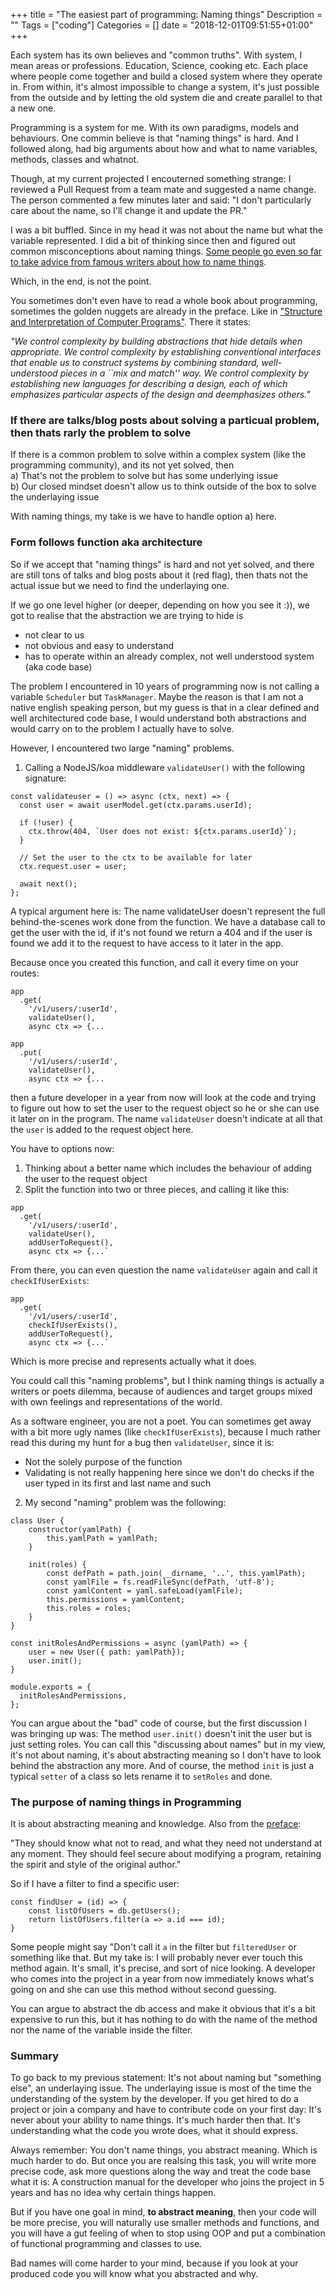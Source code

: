 +++
title = "The easiest part of programming: Naming things"
Description = ""
Tags = ["coding"]
Categories = []
date = "2018-12-01T09:51:55+01:00"
+++

Each system has its own believes and "common truths". With system, I mean areas or professions. Education, Science, cooking etc. Each place where people come together and build a closed system where they operate in. From within, it's almost impossible to change a system, it's just possible from the outside and by letting the old system die and create parallel to that a new one.

Programming is a system for me. With its own paradigms, models and behaviours. One commin believe is that "naming things" is hard. And I followed along, had big arguments about how and what to name variables, methods, classes and whatnot. 

Though, at my current projected I encouterned something strange: I reviewed a Pull Request from a team mate and suggested a name change. The person commented a few minutes later and said: "I don't particularly care about the name, so I'll change it and update the PR." 

I was a bit buffled. Since in my head it was not about the name but what the variable represented. I did a bit of thinking since then and figured out common misconceptions about naming things. <a href="https://www.slideshare.net/pirhilton/how-to-name-things-the-hardest-problem-in-programming">Some people go even so far to take advice from famous writers about how to name things</a>.

Which, in the end, is not the point. 

You sometimes don't even have to read a whole book about programming, sometimes the golden nuggets are already in the preface. Like in <a href="https://mitpress.mit.edu/sites/default/files/sicp/full-text/book/book.html">"Structure and Interpretation of Computer Programs"</a>. There it states:

*"We control complexity by building abstractions that hide details when appropriate. We control complexity by establishing conventional interfaces that enable us to construct systems by combining standard, well-understood pieces in a ``mix and match'' way. We control complexity by establishing new languages for describing a design, each of which emphasizes particular aspects of the design and deemphasizes others."*

### If there are talks/blog posts about solving a particual problem, then thats rarly the problem to solve

If there is a common problem to solve within a complex system (like the programming community), and its not yet solved, then   
a) That's not the problem to solve but has some underlying issue   
b) Our closed mindset doesn't allow us to think outside of the box to solve the underlaying issue  

With naming things, my take is we have to handle option a) here. 

### Form follows function aka architecture

So if we accept that "naming things" is hard and not yet solved, and there are still tons of talks and blog posts about it (red flag), then thats not the actual issue but we need to find the underlaying one. 

If we go one level higher (or deeper, depending on how you see it :)), we got to realise that the abstraction we are trying to hide is  
- not clear to us  
- not obvious and easy to understand  
- has to operate within an already complex, not well understood system (aka code base)  
 
The problem I encountered in 10 years of programming now is not calling a variable `Scheduler` but `TaskManager`. Maybe the reason is that I am not a native english speaking person, but my guess is that in a clear defined and well architectured code base, I would understand both abstractions and would carry on to the problem I actually have to solve.

However, I encountered two large "naming" problems. 

1. Calling a NodeJS/koa middleware `validateUser()` with the following signature:

```
const validateuser = () => async (ctx, next) => {
  const user = await userModel.get(ctx.params.userId);

  if (!user) {
    ctx.throw(404, `User does not exist: ${ctx.params.userId}`);
  }

  // Set the user to the ctx to be available for later
  ctx.request.user = user;

  await next();
};
```

A typical argument here is: The name validateUser doesn't represent the full behind-the-scenes work done from the function. We have a database call to get the user with the id, if it's not found we return a 404 and if the user is found we add it to the request to have access to it later in the app.

Because once you created this function, and call it every time on your routes:
```
app
  .get(
    '/v1/users/:userId',
    validateUser(),
    async ctx => {...

app
  .put(
    '/v1/users/:userId',
    validateUser(),
    async ctx => {...
```

then a future developer in a year from now will look at the code and trying to figure out how to set the user to the request object so he or she can use it later on in the program. The name `validateUser` doesn't indicate at all that the `user` is added to the request object here.

You have to options now:   
1. Thinking about a better name which includes the behaviour of adding the user to the request object  
2. Split the function into two or three pieces, and calling it like this:  

```
app
  .get(
    '/v1/users/:userId',
    validateUser(),
    addUserToRequest(),
    async ctx => {...`
```

From there, you can even question the name `validateUser` again and call it `checkIfUserExists`:

```
app
  .get(
    '/v1/users/:userId',
    checkIfUserExists(),
    addUserToRequest(),
    async ctx => {...`
```

Which is more precise and represents actually what it does. 

You could call this "naming problems", but I think naming things is actually a writers or poets dilemma, because of audiences and target groups mixed with own feelings and representations of the world.

As a software engineer, you are not a poet. You can sometimes get away with a bit more ugly names (like `checkIfUserExists`), because I much rather read this during my hunt for a bug then `validateUser`, since it is:
- Not the solely purpose of the function 
- Validating is not really happening here since we don't do checks if the user typed in its first and last name and such

2. My second "naming" problem was the following:

```
class User {
    constructor(yamlPath) {
        this.yamlPath = yamlPath;
    }

    init(roles) {
        const defPath = path.join(__dirname, '..', this.yamlPath);
        const yamlFile = fs.readFileSync(defPath, 'utf-8');
        const yamlContent = yaml.safeLoad(yamlFile);
        this.permissions = yamlContent;
        this.roles = roles;
    }
}

const initRolesAndPermissions = async (yamlPath) => {
    user = new User({ path: yamlPath});
    user.init();
}

module.exports = {
  initRolesAndPermissions,
};

```

You can argue about the "bad" code of course, but the first discussion I was bringing up was: The method `user.init()` doesn't init the user but is just setting roles. You can call this "discussing about names" but in my view, it's not about naming, it's about abstracting meaning so I don't have to look behind the abstraction any more. And of course, the method `init` is just a typical `setter` of a class so lets rename it to `setRoles` and done. 

### The purpose of naming things in Programming

It is about abstracting meaning and knowledge. Also from the <a href="https://mitpress.mit.edu/sites/default/files/sicp/full-text/book/book-Z-H-7.html">preface</a>:

"They should know what not to read, and what they need not understand at any moment. They should feel secure about modifying a program, retaining the spirit and style of the original author." 

So if I have a filter to find a specific user:

```
const findUser = (id) => {
    const listOfUsers = db.getUsers();
    return listOfUsers.filter(a => a.id === id);
}
```

Some people might say "Don't call it `a` in the filter but `filteredUser` or something like that. But my take is: I will probably never ever touch this method again. It's small, it's precise, and sort of nice looking. A developer who comes into the project in a year from now immediately knows what's going on and she can use this method without second guessing. 

You can argue to abstract the db access and make it obvious that it's a bit expensive to run this, but it has nothing to do with the name of the method nor the name of the variable inside the filter. 

### Summary

To go back to my previous statement: It's not about naming but "something else", an underlaying issue. The underlaying issue is most of the time the understanding of the system by the developer. If you get hired to do a project or join a company and have to contribute code on your first day: It's never about your ability to name things. It's much harder then that. It's understanding what the code you wrote does, what it should express.

Always remember: You don't name things, you abstract meaning. Which is much harder to do. But once you are realsing this task, you will write more precise code, ask more questions along the way and treat the code base what it is: A construction manual for the developer who joins the project in 5 years and has no idea why certain things happen.

But if you have one goal in mind, **to abstract meaning**, then your code will be more precise, you will naturally use smaller methods and functions, and you will have a gut feeling of when to stop using OOP and put a combination of functional programming and classes to use. 

Bad names will come harder to your mind, because if you look at your produced code you will know what you abstracted and why. 